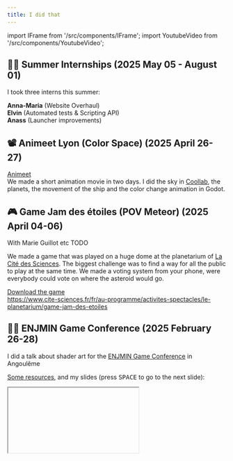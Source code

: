 ```yaml
---
title: I did that
---
```

import IFrame from '/src/components/IFrame';
import YoutubeVideo from '/src/components/YoutubeVideo';

<!-- ## Lille VJ Fest (2025 May 15-17)

Anecdote : j'ai pas candidaté assez tôt, ils ont fermé les inscriptions. Puis j'ai envoyé un mail pour forcer et j'ai quand même pû y aller grâce à des désistetements.
Morale / Note to myself: 
- Pas remettre les choses au lendemain
- Faut avoir du culot parfois et tenter / forcer -->

## 👩‍🏫 Summer Internships (2025 May 05 - August 01)

I took three interns this summer:

**Anna-Maria** (Website Overhaul)<br/>
**Elvin** (Automated tests & Scripting API)<br/>
**Anass** (Launcher improvements)<br/>

<!-- TODO take a picture with them at Lille VJ Fest -->

## 📽 Animeet Lyon (Color Space) (2025 April 26-27)

[Animeet](https://linktr.ee/animeet.fr)<br/>
We made a short animation movie in two days. I did the sky in [Coollab](https://coollab-art.com/), the planets, the movement of the ship and the color change animation in Godot.
<YoutubeVideo url = "b00Np7oSVOY"/>

## 🎮 Game Jam des étoiles (POV Meteor) (2025 April 04-06)

With Marie Guillot etc TODO

We made a game that was played on a huge dome at the planetarium of [La Cité des Sciences](https://www.cite-sciences.fr/fr/accueil). The biggest challenge was to find a way for all the public to play at the same time. We made a voting system from your phone, were everybody could vote on where the asteroid would go.

[Download the game](https://github.com/JulesFouchy/POV_Meteore/raw/refs/heads/main/Builds/final3bis%202K.zip?download=)<br/>
https://www.cite-sciences.fr/fr/au-programme/activites-spectacles/le-planetarium/game-jam-des-etoiles

<YoutubeVideo url = "Vkpi0ViUFbU?start=200"/>

## 👩‍🏫 ENJMIN Game Conference (2025 February 26-28)

I did a talk about shader art for the [ENJMIN Game Conference](https://enjmin.cnam.fr/enjmin-game-conferences/enjmin-game-conferences-1111200.kjsp) in Angoulême<br/>

[Some resources](https://github.com/JulesFouchy/Faire-de-l-art-avec-des-maths), and my slides (press <kbd>SPACE</kbd> to go to the next slide):<br/>
<IFrame url="https://julesfouchy.github.io/Faire-de-l-art-avec-des-maths/"/>

<!-- TODO -->

## 🥳 Coollab 1.0 Release (2025 February 25)

I finally released the 1.0 version of [Coollab](https://coollab-art.com/)! After 4.5 years of development, with the release of the Launcher I think the software is finally stable enough to go out of the beta phase. (And also I'm starting to have a few users, so I can't break everything all the time anymore).

![](./img/Coollab%20V1.png)

## 🎮 Game Jam DS (Platformeuche) (2025 February 14-16)

A platformer almost entirely in the dark (because we didn't want to have to find assets to decorate the level 😇)

With [Meucheroume](TODO)

[Download the game](https://meucheroume.itch.io/platformeuche)
<YoutubeVideo url = "sS-Hwup0DFA"/>

<!-- ## 😴 Started a regular sleep schedule (2025 February 13)

As of writing this (3 months later) I'm still holding on to it and I really like it. I am now a morning person, working intensely from 8a.m. to 2p.m., then taking a nap, and then chilling for the rest of the day.

<YoutubeVideo url = "ZKNQ6gsW45M"/> -->

<!-- ## Word It! release (2025 January 02)

After X months, started during

With [Meucheroume](TODO) We wanted to try make a small mobile game and see if we could make some money off of it. -->

<!-- TODO gameplay video of latest word it -->

<!-- [Download it on Google Play Store](https://play.google.com/store/apps/details?id=com.meuchecorp.wordit)

![](/img/word_it.gif)

## Workshops chataigne ?

## Prez coollab ptut à la cité des sciences (et ptut en général) -->

<!-- ## Début club débat -->

<!-- ## Read Thinking fast and slow (2024 December 25) -->

## 👩‍🏫 Volunteer at OggCamp (2024 October 12-13)

I went to this open-source conference, and decided to volunteer so I would more easily meet some people. I ended up helping speakers setup their computer in the main room, and asking for questions at the end and handing out the microphone

https://oggcamp.org/

![](./img/oggcamp%202024.png)

## 📽 48h du court-métrage (Histoires de Sorcières) (2025 January 17-19)

I did the credit sequence (with [Coollab](https://coollab-art.com/)) in this short movie made by two friends ([Meucheroume](TODO) and [Talia'Kah](TODO))

<YoutubeVideo url = "JyoaZSxrji4?start=144"/>

<!-- ## Read Mindful Design -->

## 👩‍🏫 Summer Internships (2024 July - August)

I took five interns for this summer, for small internships because I didn't have money to pay them this year:

**Max** (Launcher, Webcam on MacOS)<br/>
**Agathe** (Short tutorial videos, Webcam on Windows)<br/>
**Théo** (Short tutorial videos, Webcam on Windows)<br/>
**Marie** (Short tutorial videos)<br/>
**Aurélien** (Short tutorial videos)<br/>

## 👩‍🏫 Shader Workshop for Creative Code Lab (2024 June 24)

Did a workshop for Creative Code Lab, a meetup about creative coding. I showed the basics of 3D raymarching in ShaderToy.<br/>
[The tutorial](https://github.com/CreativeCodeParis/Workshop/tree/main/GLSL3D)

https://www.instagram.com/p/C8e5Sg1Kaqk/<br/>
![](./img/workshop%20shader%20CCL.png)

## 👩‍🏫 Libre Graphics Meeting, Rennes (2024 May 09-12)

A very nice conference for open-source software related to graphics. I presented Coollab during a lightning talk, and met developers of Gimp and Inkscape. Thank you Gimp Foundation for inviting us to the restaurant!

https://libregraphicsmeeting.org/2024/
![](./img/LGM%20Rennes.png)

## 👩‍🏫 Journée d'étude sur le live coding (2024 April 23)

Just went there to see some talks. It was more music-oriented which is not really what I am into, but this is where I discovered the existence of the Libre Graphics Meeting, thnaks to a small link at the bottom of a huge presentation slide by Raphaël Bastide. Morale: always go and see stuff, you might be surprised.

https://livecoding.fr/articles/journee

![](./img/journée%20live%20coding.png)

<!-- <img src="/img/journée%20live%20coding.png" alt="Live coding" width="300" /> -->

## 👩‍🏫 Cours Coollab collège Bordeaux (2024 November 06)


## Festijam (2024 September 14)

Did video installation, where public could change parameters and see the result live behind the musicians.

<YoutubeVideo url = "m5ies_OsDD4"/>

<!-- ## Lille VJ Fest (2024 April 11-13)

I did not participate, but met a ton of amazing people and saw amazing shows. Etidou, Jane, BrHume, Lu7

https://www.instagram.com/p/DIvqczLM92I/

<YoutubeVideo url = "nBU4WpDwIRI"/> -->

## VJing at WEI IMAC (2023 September 23)

VJing for a party at my school, made with [Coollab](https://coollab-art.com/)

<iframe width="401" height="712" src="https://www.youtube.com/embed/tHI0rycomSM" title="[VJ Set] WEI IMAC 2023" frameborder="0" allow="accelerometer; autoplay; clipboard-write; encrypted-media; gyroscope; picture-in-picture; web-share" referrerpolicy="strict-origin-when-cross-origin" allowfullscreen=""></iframe>

<!-- ## Started streaming with Meucheroume

On https://www.twitch.tv/meucheroume
It's a lot of fun, we just talk about everything (prog, math, science, life philosophy, tons of debates, etc.) -->

<!-- ## 2023 Berlin meetup

When to Stammtisch, presented Coollab. Met some people. They told me about vvvv meetup, and touchdesigner meetup.
Also went to Jam.
Berlin is a very nice city, full of gardens and greenery, enjoyed balades there.

## Interns (2023 June)

Théo Couard (Tutorials)
Philippe (Audio)
Tristan (Webcam) -->

<!-- ## cppcon

## 2022-02-18 Game Jam Color

We made a game called *Childchemy* during the [Game Jam Color](https://itch.io/jam/gamejam-color-1). You can play it [here](https://dsmte.github.io/GameJamColor2022).

<IFrame url="https://dsmte.github.io/GameJamColor2022"/>

## Interns (2022 June 11 - August 10)

Anaïs, Lucas, made a huge friend
Jordan
Yvan ??
Paul ??

## Read Prgamatic Programmer

Date == fin stage Ubi

## J'ai envoyé un mail, mntnt je suis prof à l'imac (?)

## Réponse pour devenir prof à l'ICAN

## Started Coollab

## Gamejam cotcot

## Organizing our own game jam: MeucheJam

With @meucheroume
We met Kasenlys!

## Release Django

## Start Spiders

## Stop Spiders

I needed time for personnal projects, and saved up enough money for a year

## Start Smode

Thanks to a conversation in a bar with Lou

## First message from a random in Coollab discrod, i'm so happy ! Same for first artwork by the chinese guy

## Message Discord Tooll

## vj imac au gala 2024, mettre photo groupe avec la team Coollab

## vj imac le premier avec Django

## autres vjing imac ?

## cours processing à l'imac

## orga spectacle poésie à st-louis

## tentative spectacle prépa avec le gars là

## visite TF1 ?

## ISE avec Smode ?

## cours au centre paris anim

## cours à la jonchère

## conf Alpaca

Met ThisXorThat

## atelier shader cookie collectif ?

## tried participating at Lille Videomapping festival

## 48h clémenteam

## 48h conte de fait

## 48h johnny

## Tous les 23h / 25h BD

## Conf philo at ENS

## Saw interstellar

Changed my view of the world, and my life

## Great philo teacher -->